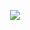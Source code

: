 <p align="center">
  <a href="https://github.com/jheni1e">
    <img src="https://github-readme-stats.vercel.app/api/top-langs/?username=lasnine&layout=compact&langs_count=8&hide_progress=false&theme=light&hide=jupyter%20notebook"/>
  </a>
</p>
